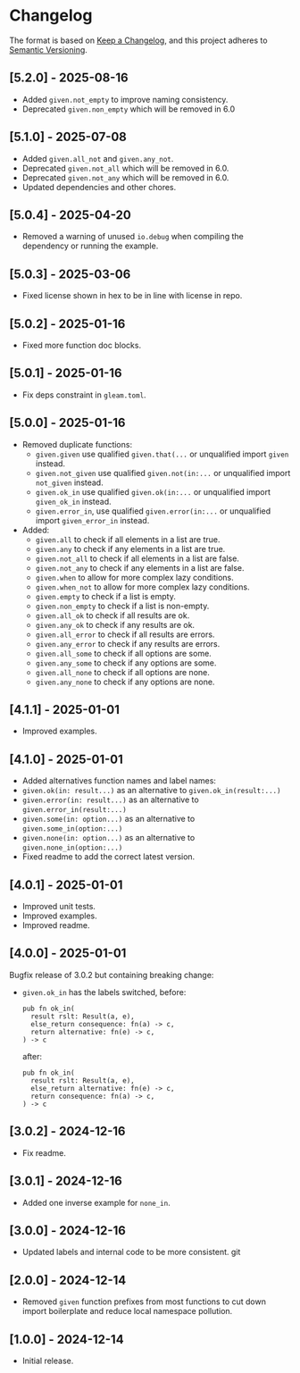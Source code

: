 # Changelog

The format is based on [Keep a Changelog](https://keepachangelog.com/en/1.1.0/),
and this project adheres to
[Semantic Versioning](https://semver.org/spec/v2.0.0.html).

<!--## [Unreleased]-->

## [5.2.0] - 2025-08-16

- Added `given.not_empty` to improve naming consistency.
- Deprecated `given.non_empty` which will be removed in 6.0

## [5.1.0] - 2025-07-08

- Added `given.all_not` and `given.any_not`.
- Deprecated `given.not_all` which will be removed in 6.0.
- Deprecated `given.not_any` which will be removed in 6.0.
- Updated dependencies and other chores.

## [5.0.4] - 2025-04-20

- Removed a warning of unused `io.debug` when compiling the dependency or
  running the example.

## [5.0.3] - 2025-03-06

- Fixed license shown in hex to be in line with license in repo.

## [5.0.2] - 2025-01-16

- Fixed more function doc blocks.

## [5.0.1] - 2025-01-16

- Fix deps constraint in `gleam.toml`.

## [5.0.0] - 2025-01-16

- Removed duplicate functions:
  - `given.given`
    use qualified `given.that(...` or
    unqualified import `given` instead.
  - `given.not_given`
    use qualified `given.not(in:...` or
    unqualified import `not_given` instead.
  - `given.ok_in`
    use qualified `given.ok(in:...` or
    unqualified import `given_ok_in` instead.
  - `given.error_in`,
    use qualified `given.error(in:...` or
    unqualified import `given_error_in` instead.
- Added:
  - `given.all` to check if all elements in a list are true.
  - `given.any` to check if any elements in a list are true.
  - `given.not_all` to check if all elements in a list are false.
  - `given.not_any` to check if any elements in a list are false.
  - `given.when` to allow for more complex lazy conditions.
  - `given.when_not` to allow for more complex lazy conditions.
  - `given.empty` to check if a list is empty.
  - `given.non_empty` to check if a list is non-empty.
  - `given.all_ok` to check if all results are ok.
  - `given.any_ok` to check if any results are ok.
  - `given.all_error` to check if all results are errors.
  - `given.any_error` to check if any results are errors.
  - `given.all_some` to check if all options are some.
  - `given.any_some` to check if any options are some.
  - `given.all_none` to check if all options are none.
  - `given.any_none` to check if any options are none.

## [4.1.1] - 2025-01-01

- Improved examples.

## [4.1.0] - 2025-01-01

- Added alternatives function names and label names:
 - `given.ok(in: result...)` as an alternative to `given.ok_in(result:...)`
 - `given.error(in: result...)` as an alternative to `given.error_in(result:...)`
 - `given.some(in: option...)` as an alternative to `given.some_in(option:...)`
 - `given.none(in: option...)` as an alternative to `given.none_in(option:...)`
- Fixed readme to add the correct latest version.

## [4.0.1] - 2025-01-01

- Improved unit tests.
- Improved examples.
- Improved readme.

## [4.0.0] - 2025-01-01

Bugfix release of 3.0.2 but containing breaking change:

- `given.ok_in` has the labels switched, before:

   ```gleam
   pub fn ok_in(
     result rslt: Result(a, e),
     else_return consequence: fn(a) -> c,
     return alternative: fn(e) -> c,
   ) -> c
   ```

   after:

   ```gleam
   pub fn ok_in(
     result rslt: Result(a, e),
     else_return alternative: fn(e) -> c,
     return consequence: fn(a) -> c,
   ) -> c
   ```

## [3.0.2] - 2024-12-16

- Fix readme.

## [3.0.1] - 2024-12-16

- Added one inverse example for `none_in`.

## [3.0.0] - 2024-12-16

- Updated labels and internal code to be more consistent.
git
## [2.0.0] - 2024-12-14

- Removed `given` function prefixes from most functions to cut down import
  boilerplate and reduce local namespace pollution.

## [1.0.0] - 2024-12-14

- Initial release.
